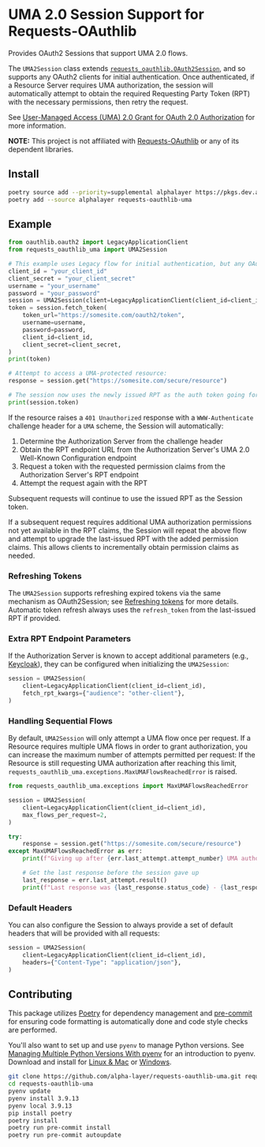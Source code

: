 # UMA 2.0 Session Support for Requests-OAuthlib

Provides OAuth2 Sessions that support UMA 2.0 flows.

The `UMA2Session` class extends [`requests_oauthlib.OAuth2Session`](https://requests-oauthlib.readthedocs.io/en/latest/oauth2_workflow.html), and so supports any OAuth2 clients for initial authentication. Once authenticated, if a Resource Server requires UMA authorization, the session will automatically attempt to obtain the required Requesting Party Token (RPT) with the necessary permissions, then retry the request.

See [User-Managed Access (UMA) 2.0 Grant for OAuth 2.0 Authorization](https://docs.kantarainitiative.org/uma/wg/oauth-uma-grant-2.0-09.html) for more information.

**NOTE:** This project is not affiliated with [Requests-OAuthlib](https://github.com/requests/requests-oauthlib) or any of its dependent libraries.

## Install
```bash
poetry source add --priority=supplemental alphalayer https://pkgs.dev.azure.com/alphalayerai/Packages/_packaging/Python/pypi/simple/
poetry add --source alphalayer requests-oauthlib-uma
```

## Example

```python
from oauthlib.oauth2 import LegacyApplicationClient
from requests_oauthlib_uma import UMA2Session

# This example uses Legacy flow for initial authentication, but any OAuth2 Client can be used.
client_id = "your_client_id"
client_secret = "your_client_secret"
username = "your_username"
password = "your_password"
session = UMA2Session(client=LegacyApplicationClient(client_id=client_id))
token = session.fetch_token(
    token_url="https://somesite.com/oauth2/token",
    username=username,
    password=password,
    client_id=client_id,
    client_secret=client_secret,
)
print(token)

# Attempt to access a UMA-protected resource:
response = session.get("https://somesite.com/secure/resource")

# The session now uses the newly issued RPT as the auth token going forward
print(session.token)
```

If the resource raises a `401 Unauthorized` response with a `WWW-Authenticate` challenge header for a `UMA` scheme, the Session will automatically:
1. Determine the Authorization Server from the challenge header
2. Obtain the RPT endpoint URL from the Authorization Server's UMA 2.0 Well-Known Configuration endpoint
3. Request a token with the requested permission claims from the Authorization Server's RPT endpoint
4. Attempt the request again with the RPT

Subsequent requests will continue to use the issued RPT as the Session token.

If a subsequent request requires additional UMA authorization permissions not yet available in the RPT claims, the Session will repeat the above flow and attempt to upgrade the last-issued RPT with the added permission claims. This allows clients to incrementally obtain permission claims as needed.

### Refreshing Tokens

The `UMA2Session` supports refreshing expired tokens via the same mechanism as OAuth2Session; see [Refreshing tokens](https://requests-oauthlib.readthedocs.io/en/latest/oauth2_workflow.html#refreshing-tokens) for more details. Automatic token refresh always uses the `refresh_token` from the last-issued RPT if provided.

### Extra RPT Endpoint Parameters

If the Authorization Server is known to accept additional parameters (e.g., [Keycloak](https://www.keycloak.org/docs/latest/authorization_services/#_service_obtaining_permissions)), they can be configured when initializing the `UMA2Session`:

```python
session = UMA2Session(
    client=LegacyApplicationClient(client_id=client_id),
    fetch_rpt_kwargs={"audience": "other-client"},
)
```

### Handling Sequential Flows

By default, `UMA2Session` will only attempt a UMA flow once per request. If a Resource requires multiple UMA flows in order to grant authorization, you can increase the maximum number of attempts permitted per request: If the Resource is still requesting UMA authorization after reaching this limit, `requests_oauthlib_uma.exceptions.MaxUMAFlowsReachedError` is raised.

```python
from requests_oauthlib_uma.exceptions import MaxUMAFlowsReachedError

session = UMA2Session(
    client=LegacyApplicationClient(client_id=client_id),
    max_flows_per_request=2,
)

try:
    response = session.get("https://somesite.com/secure/resource")
except MaxUMAFlowsReachedError as err:
    print(f"Giving up after {err.last_attempt.attempt_number} UMA authorization attempts.")

    # Get the last response before the session gave up
    last_response = err.last_attempt.result()
    print(f"Last response was {last_response.status_code} - {last_response.text}")
```

### Default Headers

You can also configure the Session to always provide a set of default headers that will be provided with all requests:

```python
session = UMA2Session(
    client=LegacyApplicationClient(client_id=client_id),
    headers={"Content-Type": "application/json"},
)
```

## Contributing

This package utilizes [Poetry](https://python-poetry.org) for dependency management and [pre-commit](https://pre-commit.com/) for ensuring code formatting is automatically done and code style checks are performed.

You'll also want to set up and use `pyenv` to manage Python versions. See [Managing Multiple Python Versions With pyenv](https://realpython.com/intro-to-pyenv/) for an introduction to pyenv. Download and install for [Linux & Mac](https://github.com/pyenv/pyenv) or [Windows](https://github.com/pyenv-win/pyenv-win).

```bash
git clone https://github.com/alpha-layer/requests-oauthlib-uma.git requests-oauthlib-uma
cd requests-oauthlib-uma
pyenv update
pyenv install 3.9.13
pyenv local 3.9.13
pip install poetry
poetry install
poetry run pre-commit install
poetry run pre-commit autoupdate
```
